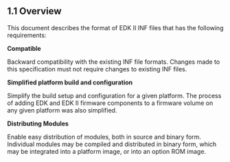 <!--- @file
  1.1 Overview

  Copyright (c) 2007-2017, Intel Corporation. All rights reserved.<BR>

  Redistribution and use in source (original document form) and 'compiled'
  forms (converted to PDF, epub, HTML and other formats) with or without
  modification, are permitted provided that the following conditions are met:

  1) Redistributions of source code (original document form) must retain the
     above copyright notice, this list of conditions and the following
     disclaimer as the first lines of this file unmodified.

  2) Redistributions in compiled form (transformed to other DTDs, converted to
     PDF, epub, HTML and other formats) must reproduce the above copyright
     notice, this list of conditions and the following disclaimer in the
     documentation and/or other materials provided with the distribution.

  THIS DOCUMENTATION IS PROVIDED BY TIANOCORE PROJECT "AS IS" AND ANY EXPRESS OR
  IMPLIED WARRANTIES, INCLUDING, BUT NOT LIMITED TO, THE IMPLIED WARRANTIES OF
  MERCHANTABILITY AND FITNESS FOR A PARTICULAR PURPOSE ARE DISCLAIMED. IN NO
  EVENT SHALL TIANOCORE PROJECT  BE LIABLE FOR ANY DIRECT, INDIRECT, INCIDENTAL,
  SPECIAL, EXEMPLARY, OR CONSEQUENTIAL DAMAGES (INCLUDING, BUT NOT LIMITED TO,
  PROCUREMENT OF SUBSTITUTE GOODS OR SERVICES; LOSS OF USE, DATA, OR PROFITS;
  OR BUSINESS INTERRUPTION) HOWEVER CAUSED AND ON ANY THEORY OF LIABILITY,
  WHETHER IN CONTRACT, STRICT LIABILITY, OR TORT (INCLUDING NEGLIGENCE OR
  OTHERWISE) ARISING IN ANY WAY OUT OF THE USE OF THIS DOCUMENTATION, EVEN IF
  ADVISED OF THE POSSIBILITY OF SUCH DAMAGE.

-->

## 1.1 Overview

This document describes the format of EDK II INF files that has the following
requirements:

**Compatible**

Backward compatibility with the existing INF file formats. Changes made to this
specification must not require changes to existing INF files.

**Simplified platform build and configuration**

Simplify the build setup and configuration for a given platform. The process of
adding EDK and EDK II firmware components to a firmware volume on any given
platform was also simplified.

**Distributing Modules**

Enable easy distribution of modules, both in source and binary form. Individual
modules may be compiled and distributed in binary form, which may be integrated
into a platform image, or into an option ROM image.
